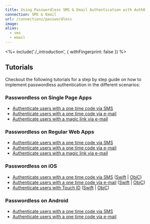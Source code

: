 ```yaml
---
title: Using Passwordless SMS & Email Authentication with Auth0
connection: SMS & Email
url: /connections/passwordless
image:
alias:
  - sms
  - email
---
```


<%= include('./_introduction', { withFingerprint: false }) %>

## Tutorials

Checkout the following tutorials for a step by step guide on how to implement passwordless authentication in the different scenarios:

### Passwordless on Single Page Apps

 - [Authenticate users with a one time code via SMS](/connections/passwordless/spa-sms)
 - [Authenticate users with a one time code via e-mail](/connections/passwordless/spa-email-code)
 - [Authenticate users with a magic link via e-mail](/connections/passwordless/spa-email-link)

### Passwordless on Regular Web Apps

 - [Authenticate users with a one time code via SMS](/connections/passwordless/regular-web-app-sms)
 - [Authenticate users with a one time code via e-mail](/connections/passwordless/regular-web-app-email-code)
 - [Authenticate users with a magic link via e-mail](/connections/passwordless/regular-web-app-email-link)

### Passwordless on iOS

 - [Authenticate users with a one time code via SMS](/connections/passwordless/ios-sms-objc) ([Swift](/connections/passwordless/ios-sms-swift) | [ObjC](/connections/passwordless/ios-sms-objc))
 - [Authenticate users with a one time code via e-mail](/connections/passwordless/ios-email-objc) ([Swift](/connections/passwordless/ios-email-swift) | [ObjC](/connections/passwordless/ios-email-objc))
 - [Authenticate users with Touch ID](/connections/passwordless/ios-touch-id-objc) ([Swift](/connections/passwordless/ios-touch-id-swift) | [ObjC](/connections/passwordless/ios-touch-id-objc))

### Passwordless on Android

 - [Authenticate users with a one time code via SMS](/connections/passwordless/android-sms)
 - [Authenticate users with a one time code via e-mail](/connections/passwordless/android-email)

